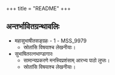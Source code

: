 +++
title = "README"
+++


## अन्तर्भावितग्रन्थावलिः
- महासुभाषीतसङ्ग्रहः - 1 - MSS_9979
  - स्रोतांसि विषयाश्च लेखनीयाः। 
- सुभाषितरत्नभाण्डागारः
  - सामान्यप्रकरणे मनस्विप्रशंसाम् आरभ्य पाठो लुप्तः।
  - स्रोतांसि विषयाश्च लेखनीयाः। 

